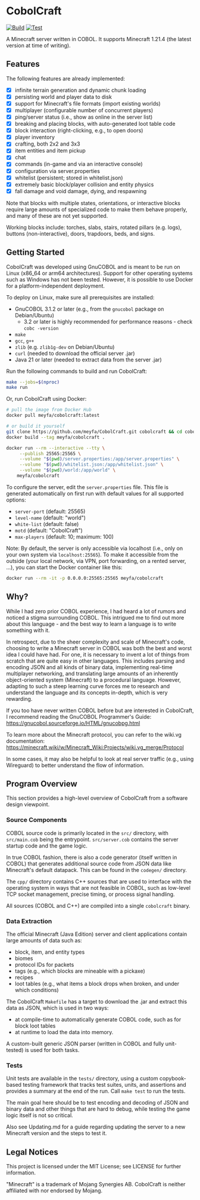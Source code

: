 # CobolCraft

[![Build](https://github.com/meyfa/CobolCraft/actions/workflows/build.yml/badge.svg)](https://github.com/meyfa/CobolCraft/actions/workflows/build.yml)
[![Test](https://github.com/meyfa/CobolCraft/actions/workflows/test.yml/badge.svg)](https://github.com/meyfa/CobolCraft/actions/workflows/test.yml)

A Minecraft server written in COBOL. It supports Minecraft 1.21.4 (the latest version at time of writing).

## Features

The following features are already implemented:

- [X] infinite terrain generation and dynamic chunk loading
- [X] persisting world and player data to disk
- [X] support for Minecraft's file formats (import existing worlds)
- [X] multiplayer (configurable number of concurrent players)
- [X] ping/server status (i.e., show as online in the server list)
- [X] breaking and placing blocks, with auto-generated loot table code
- [X] block interaction (right-clicking, e.g., to open doors)
- [X] player inventory
- [X] crafting, both 2x2 and 3x3
- [X] item entities and item pickup
- [X] chat
- [X] commands (in-game and via an interactive console)
- [X] configuration via server.properties
- [X] whitelist (persistent; stored in whitelist.json)
- [X] extremely basic block/player collision and entity physics
- [X] fall damage and void damage, dying, and respawning

Note that blocks with multiple states, orientations, or interactive blocks require large amounts of specialized code
to make them behave properly, and many of these are not yet supported.

Working blocks include: torches, slabs, stairs, rotated pillars (e.g. logs), buttons (non-interactive), doors,
trapdoors, beds, and signs.

## Getting Started

CobolCraft was developed using GnuCOBOL and is meant to be run on Linux (x86_64 or arm64 architectures).
Support for other operating systems such as Windows has not been tested.
However, it is possible to use Docker for a platform-independent deployment.

To deploy on Linux, make sure all prerequisites are installed:

* GnuCOBOL 3.1.2 or later (e.g., from the `gnucobol` package on Debian/Ubuntu)
    - 3.2 or later is highly recommended for performance reasons - check `cobc -version`
* `make`
* `gcc`, `g++`
* `zlib` (e.g. `zlib1g-dev` on Debian/Ubuntu)
* `curl` (needed to download the official server .jar)
* Java 21 or later (needed to extract data from the server .jar)

Run the following commands to build and run CobolCraft:

```sh
make --jobs=$(nproc)
make run
```

Or, run CobolCraft using Docker:

```sh
# pull the image from Docker Hub
docker pull meyfa/cobolcraft:latest

# or build it yourself
git clone https://github.com/meyfa/CobolCraft.git cobolcraft && cd cobolcraft
docker build --tag meyfa/cobolcraft .

docker run --rm --interactive --tty \
     --publish 25565:25565 \
     --volume "$(pwd)/server.properties:/app/server.properties" \
     --volume "$(pwd)/whitelist.json:/app/whitelist.json" \
     --volume "$(pwd)/world:/app/world" \
    meyfa/cobolcraft
```

To configure the server, edit the `server.properties` file.
This file is generated automatically on first run with default values for all supported options:

* `server-port` (default: 25565)
* `level-name` (default: "world")
* `white-list` (default: false)
* `motd` (default: "CobolCraft")
* `max-players` (default: 10; maximum: 100)

Note: By default, the server is only accessible via localhost (i.e., only on your own system via `localhost:25565`).
To make it accessible from the outside (your local network, via VPN, port forwarding, on a rented server, ...), you
can start the Docker container like this:

```sh
docker run --rm -it -p 0.0.0.0:25565:25565 meyfa/cobolcraft
```

## Why?

While I had zero prior COBOL experience, I had heard a lot of rumors and noticed a stigma surrounding COBOL.
This intrigued me to find out more about this language - and the best way to learn a language is to write something
with it.

In retrospect, due to the sheer complexity and scale of Minecraft's code, choosing to write a Minecraft server
in COBOL was both the best and worst idea I could have had.
For one, it is necessary to invent a lot of things from scratch that are quite easy in other languages.
This includes parsing and encoding JSON and all kinds of binary data, implementing real-time multiplayer networking,
and translating large amounts of an inherently object-oriented system (Minecraft) to a procedural language.
However, adapting to such a steep learning curve forces me to research and understand the language and its concepts
in-depth, which is very rewarding.

If you too have never written COBOL before but are interested in CobolCraft, I recommend reading the GnuCOBOL
Programmer's Guide:
https://gnucobol.sourceforge.io/HTML/gnucobpg.html

To learn more about the Minecraft protocol, you can refer to the wiki.vg documentation:
https://minecraft.wiki/w/Minecraft_Wiki:Projects/wiki.vg_merge/Protocol

In some cases, it may also be helpful to look at real server traffic (e.g., using Wireguard) to better understand the
flow of information.

## Program Overview

This section provides a high-level overview of CobolCraft from a software design viewpoint.

### Source Components

COBOL source code is primarily located in the `src/` directory, with `src/main.cob` being the entrypoint.
`src/server.cob` contains the server startup code and the game logic.

In true COBOL fashion, there is also a code generator (itself written in COBOL) that generates additional source code
from JSON data like Minecraft's default datapack.
This can be found in the `codegen/` directory.

The `cpp/` directory contains C++ sources that are used to interface with the operating system in ways that are not
feasible in COBOL, such as low-level TCP socket management, precise timing, or process signal handling.

All sources (COBOL and C++) are compiled into a single `cobolcraft` binary.

### Data Extraction

The official Minecraft (Java Edition) server and client applications contain large amounts of data such as:

* block, item, and entity types
* biomes
* protocol IDs for packets
* tags (e.g., which blocks are mineable with a pickaxe)
* recipes
* loot tables (e.g., what items a block drops when broken, and under which conditions)

The CobolCraft `Makefile` has a target to download the .jar and extract this data as JSON, which is used in two ways:

* at compile-time to automatically generate COBOL code, such as for block loot tables
* at runtime to load the data into memory.

A custom-built generic JSON parser (written in COBOL and fully unit-tested) is used for both tasks.

### Tests

Unit tests are available in the `tests/` directory, using a custom copybook-based testing framework that tracks test
suites, units, and assertions and provides a summary at the end of the run.
Call `make test` to run the tests.

The main goal here should be to test encoding and decoding of JSON and binary data and other things that are hard to
debug, while testing the game logic itself is not so critical.

Also see Updating.md for a guide regarding updating the server to a new Minecraft version and the steps to test it.

## Legal Notices

This project is licensed under the MIT License; see LICENSE for further information.

"Minecraft" is a trademark of Mojang Synergies AB.
CobolCraft is neither affiliated with nor endorsed by Mojang.
